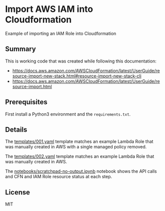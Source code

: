 # Import AWS IAM into Cloudformation

Example of importing an IAM Role into Cloudformation

## Summary

This is working code that was created while following this documentation:

- https://docs.aws.amazon.com/AWSCloudFormation/latest/UserGuide/resource-import-new-stack.html#resource-import-new-stack-cli
- https://docs.aws.amazon.com/AWSCloudFormation/latest/UserGuide/resource-import.html

## Prerequisites

First install a Python3 environment and the `requirements.txt`.

## Details

The [templates/001.yaml](templates/001.yaml) template matches an example Lambda Role that was manually created in AWS with a single managed policy removed.

The [templates/002.yaml](templates/002.yaml) template matches an example Lambda Role that was manually created in AWS.

The [notebooks/scratchpad-no-output.ipynb](notebooks/scratchpad-no-output.ipynb) notebook shows the API calls and CFN and IAM Role resource status at each step.

## License

MIT

